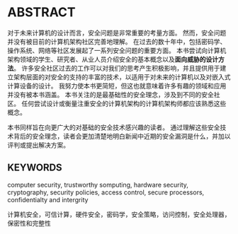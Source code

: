 # ABSTRACT

对于未来计算机的设计而言，安全问题是非常重要的考量方面。
然而，安全问题并没有被目前的计算机架构社区完善地理解。
在过去的数十年中，包括密码学、操作系统、网络等社区发展起了一系列安全问题的重要方面。
本书尝试向计算机架构领域的学生、研究者、从业人员介绍安全的基本概念以及**面向威胁的设计方法**。
许多安全社区过去的工作可以对我们的思考产生积极影响，并且提供用于建立架构层面的对安全的支持的丰富的技术，以适用于对未来的计算机以及对嵌入式计算设备的设计。
我努力使本书更简短，但这也就意味着许多有趣的领域和应用并没有被本书涵盖。
本书关注的是最基础性的安全理念，涉及到不同的安全社区。
任何尝试设计或衡量注重安全的计算机架构的计算机架构师都应该熟悉这些概念。

本书同样旨在向更广大的对基础的安全技术感兴趣的读者。
通过理解这些安全技术背后的安全理念，读者会更加清楚地明白新闻中近期的安全漏洞是什么，并加以评判或提出解决方案。

## KEYWORDS

computer security, trustworthy somputing, hardware security, cryptography, security policies, access control, secure processors, confidentialty and intergrity

计算机安全，可信计算，硬件安全，密码学，安全策略，访问控制，安全处理器，保密性和完整性